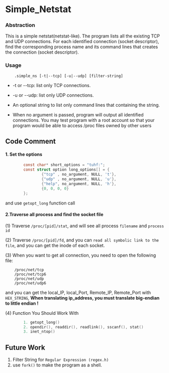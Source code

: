 # Simple_Netstat

### Abstraction
This is a simple netstat(netstat-like). The program lists all the existing TCP and UDP connections. For each identified connection (socket descriptor), find the corresponding process name and its command lines that creates the connection (socket descriptor).

### Usage
        .simple_ns [-t|--tcp] [-u|--udp] [filter-string]

* -t or --tcp: list only TCP connections.
* -u or --udp: list only UDP connections.
* An optional string to list only command lines that containing the string.

* When no argument is passed, program will output all identified connections. You may test program with a root account so that your program would be able to access /proc files owned by other users

## Code Comment

#### 1. Set the options 

```c 
        const char* short_options = "tuhf:";
        const struct option long_options[] = {
                {"tcp" , no_argument, NULL, 't'},
                {"udp" , no_argument, NULL, 'u'},
                {"help", no_argument, NULL, 'h'},
                {0, 0, 0, 0}
        };
```
and use `getopt_long` function call

#### 2.Traverse all process and find the socket file

(1) Traverse `/proc/[pid]/stat`, and will see all process `filename` and `process id`

(2) Traverse `/proc/[pid]/fd`, and you can `read all symbolic link to the file`, and you can get the inode of each socket.

(3) When you want to get all connection, you need to open the following file:
        

        /proc/net/tcp
        /proc/net/tcp6
        /proc/net/udp
        /proc/net/udp6

and you can get the local_IP, local_Port, Remote_IP, Remote_Port with `HEX_STRING`, **When translating ip_address, you must translate big-endian to little endian !**

(4) Function You Should Work With
``` c
        1. getopt_long()
        2. opendir(), readdir(), readlink(), sscanf(), stat()
        3. inet_ntop()
```


## Future Work
1. Filter String for `Regular Expression (regex.h)`
2. use `fork()` to make the program as a shell.
